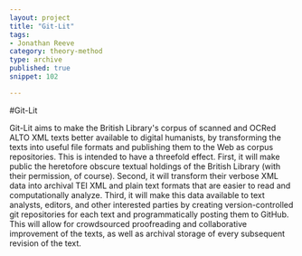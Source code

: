 ```yaml
---
layout: project
title: "Git-Lit"
tags:
- Jonathan Reeve 
category: theory-method
type: archive
published: true
snippet: 102

---
```


#Git-Lit

Git-Lit aims to make the British Library's corpus of scanned and OCRed ALTO XML texts better available to digital humanists, by transforming the texts into useful file formats and publishing them to the Web as corpus repositories. This is intended to have a threefold effect. First, it will make public the heretofore obscure textual holdings of the British Library (with their permission, of course). Second, it will transform their verbose XML data into archival TEI XML and plain text formats that are easier to read and computationally analyze. Third, it will make this data available to text analysts, editors, and other interested parties by creating version-controlled git repositories for each text and programmatically posting them to GitHub. This will allow for crowdsourced proofreading and collaborative improvement of the texts, as well as archival storage of every subsequent revision of the text. 

